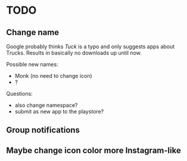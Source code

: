 # TODO

## Change name
Google probably thinks *Tuck* is a typo and only suggests apps about T*r*ucks.
Results in basically no downloads up until now.

Possible new names:
- Monk (no need to change icon)
- ?

Questions:
- also change namespace?
- submit as new app to the playstore?

## Group notifications

## Maybe change icon color more Instagram-like
